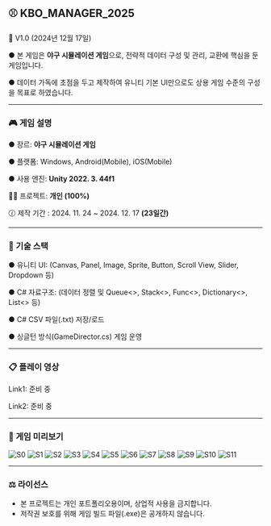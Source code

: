 ## ⚾ KBO_MANAGER_2025

🏏 V1.0 (2024년 12월 17일)

● 본 게임은 **야구 시뮬레이션 게임**으로, 전략적 데이터 구성 및 관리, 교환에 핵심을 둔 게임입니다.

● 데이터 가독에 초점을 두고 제작하여 유니티 기본 UI만으로도 상용 게임 수준의 구성을 목표로 하였습니다.

---


### 🎮 게임 설명

● 장르: **야구 시뮬레이션 게임**

● 플랫폼: Windows, Android(Mobile), iOS(Mobile)

● 사용 엔진: **Unity 2022. 3. 44f1** <DX11>

💇‍♂ 프로젝트: **개인 (100%)**

🕜 제작 기간 : 2024. 11. 24 ~ 2024. 12. 17 **(23일간)**

---

### 🧾 기술 스택

● 유니티 UI: (Canvas, Panel, Image, Sprite, Button, Scroll View, Slider, Dropdown 등) 

● C# 자료구조: (데이터 정렬 및 Queue<>, Stack<>, Func<>, Dictionary<>, List<> 등)

● C# CSV 파일(.txt) 저장/로드

● 싱글턴 방식(GameDirector.cs) 게임 운영

---

### 📋 플레이 영상

Link1: 준비 중

Link2: 준비 중

---

### 🔎 게임 미리보기
![S0](https://github.com/Ahwhi/KBO_MANAGER_2025/blob/main/ScreenShots/0.png)
![S1](https://github.com/Ahwhi/KBO_MANAGER_2025/blob/main/ScreenShots/1.png)
![S2](https://github.com/Ahwhi/KBO_MANAGER_2025/blob/main/ScreenShots/2.png)
![S3](https://github.com/Ahwhi/KBO_MANAGER_2025/blob/main/ScreenShots/3.png)
![S4](https://github.com/Ahwhi/KBO_MANAGER_2025/blob/main/ScreenShots/4.png)
![S5](https://github.com/Ahwhi/KBO_MANAGER_2025/blob/main/ScreenShots/5.png)
![S6](https://github.com/Ahwhi/KBO_MANAGER_2025/blob/main/ScreenShots/6.png)
![S7](https://github.com/Ahwhi/KBO_MANAGER_2025/blob/main/ScreenShots/7.png)
![S8](https://github.com/Ahwhi/KBO_MANAGER_2025/blob/main/ScreenShots/8.png)
![S9](https://github.com/Ahwhi/KBO_MANAGER_2025/blob/main/ScreenShots/9.png)
![S10](https://github.com/Ahwhi/KBO_MANAGER_2025/blob/main/ScreenShots/10.png)
![S11](https://github.com/Ahwhi/KBO_MANAGER_2025/blob/main/ScreenShots/11.png)

---

### ⚖️ 라이선스  
- 본 프로젝트는 개인 포트폴리오용이며, 상업적 사용을 금지합니다.  
- 저작권 보호를 위해 게임 빌드 파일(.exe)은 공개하지 않습니다.




